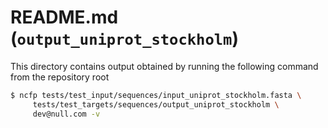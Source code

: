 # README.md (`output_uniprot_stockholm`)

This directory contains output obtained by running the following command from the repository root

```bash
$ ncfp tests/test_input/sequences/input_uniprot_stockholm.fasta \
     tests/test_targets/sequences/output_uniprot_stockholm \
     dev@null.com -v
```